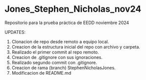 # Jones_Stephen_Nicholas_nov24
Repositorio para la prueba práctica de EEDD noviembre 2024

UPDATES:
1. Clonacion de repo desde remoto a equipo local.
2. Creacion de la estructura inicial del repo con archivo y carpeta.
3. Realizado el primer commit al repo remoto.
4. Creacion de .gitignore con sus ignoraciones.
5. Realizado segundo commit con .gitignore.
6. Creacion de rama (branch) StephenNicholasJones.
7. Modificacion de README.md
